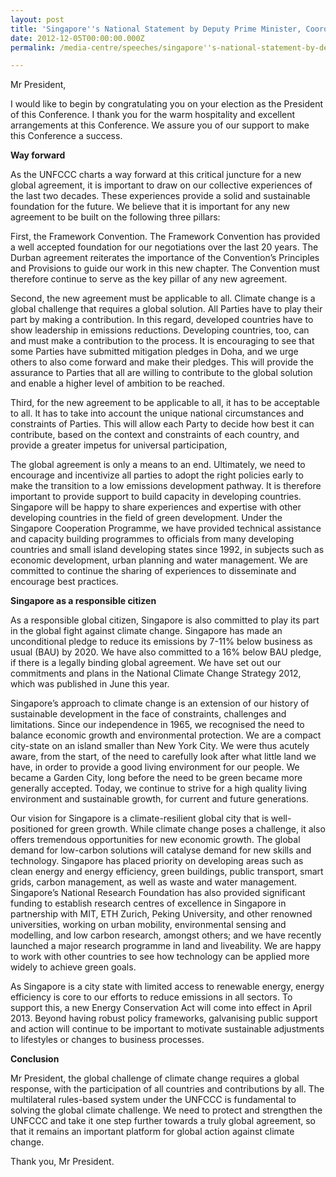 ```yaml
---
layout: post
title: 'Singapore''s National Statement by Deputy Prime Minister, Coordinating Minister for National Security, Minister for Home Affairs and Chairman of the Inter-Ministerial Committee on Climate Change Mr Teo Chee Hean, at the UNFCCC COP-18 High Level Segment'
date: 2012-12-05T00:00:00.000Z
permalink: /media-centre/speeches/singapore''s-national-statement-by-deputy-prime-minister-coordinating-minister-for-national-security-minister-for-home-affairs-and-chairman-of-the-inter-ministerial-committee-on-climate-change-mr-teo-chee-hean/

---
```



Mr President,   

I would like to begin by congratulating you on your election as the President of this Conference. I thank you for the warm hospitality and excellent arrangements at this Conference. We assure you of our support to make this Conference a success.

**Way forward**

As the UNFCCC charts a way forward at this critical juncture for a new global agreement, it is important to draw on our collective experiences of the last two decades. These experiences provide a solid and sustainable foundation for the future. We believe that it is important for any new agreement to be built on the following three pillars:

First, the Framework Convention. The Framework Convention has provided a well accepted foundation for our negotiations over the last 20 years. The Durban agreement reiterates the importance of the Convention’s Principles and Provisions to guide our work in this new chapter. The Convention must therefore continue to serve as the key pillar of any new agreement.

Second, the new agreement must be applicable to all. Climate change is a global challenge that requires a global solution. All Parties have to play their part by making a contribution. In this regard, developed countries have to show leadership in emissions reductions. Developing countries, too, can and must make a contribution to the process. It is encouraging to see that some Parties have submitted mitigation pledges in Doha, and we urge others to also come forward and make their pledges. This will provide the assurance to Parties that all are willing to contribute to the global solution and enable a higher level of ambition to be reached.

Third, for the new agreement to be applicable to all, it has to be acceptable to all. It has to take into account the unique national circumstances and constraints of Parties. This will allow each Party to decide how best it can contribute, based on the context and constraints of each country, and provide a greater impetus for universal participation,

The global agreement is only a means to an end. Ultimately, we need to encourage and incentivize all parties to adopt the right policies early to make the transition to a low emissions development pathway. It is therefore important to provide support to build capacity in developing countries. Singapore will be happy to share experiences and expertise with other developing countries in the field of green development. Under the Singapore Cooperation Programme, we have provided technical assistance and capacity building programmes to officials from many developing countries and small island developing states since 1992, in subjects such as economic development, urban planning and water management. We are committed to continue the sharing of experiences to disseminate and encourage best practices.

**Singapore as a responsible citizen** 

As a responsible global citizen, Singapore is also committed to play its part in the global fight against climate change. Singapore has made an unconditional pledge to reduce its emissions by 7-11% below business as usual (BAU) by 2020. We have also committed to a 16% below BAU pledge, if there is a legally binding global agreement. We have set out our commitments and plans in the National Climate Change Strategy 2012, which was published in June this year.

Singapore’s approach to climate change is an extension of our history of sustainable development in the face of constraints, challenges and limitations. Since our independence in 1965, we recognised the need to balance economic growth and environmental protection. We are a compact city-state on an island smaller than New York City. We were thus acutely aware, from the start, of the need to carefully look after what little land we have, in order to provide a good living environment for our people. We became a Garden City, long before the need to be green became more generally accepted. Today, we continue to strive for a high quality living environment and sustainable growth, for current and future generations.

Our vision for Singapore is a climate-resilient global city that is well-positioned for green growth. While climate change poses a challenge, it also offers tremendous opportunities for new economic growth. The global demand for low-carbon solutions will catalyse demand for new skills and technology. Singapore has placed priority on developing areas such as clean energy and energy efficiency, green buildings, public transport, smart grids, carbon management, as well as waste and water management. Singapore’s National Research Foundation has also provided significant funding to establish research centres of excellence in Singapore in partnership with MIT, ETH Zurich, Peking University, and other renowned universities, working on urban mobility, environmental sensing and modelling, and low carbon research, amongst others; and we have recently launched a major research programme in land and liveability. We are happy to work with other countries to see how technology can be applied more widely to achieve green goals.

As Singapore is a city state with limited access to renewable energy, energy efficiency is core to our efforts to reduce emissions in all sectors. To support this, a new Energy Conservation Act will come into effect in April 2013. Beyond having robust policy frameworks, galvanising public support and action will continue to be important to motivate sustainable adjustments to lifestyles or changes to business processes.

**Conclusion**

Mr President, the global challenge of climate change requires a global response, with the participation of all countries and contributions by all. The multilateral rules-based system under the UNFCCC is fundamental to solving the global climate challenge. We need to protect and strengthen the UNFCCC and take it one step further towards a truly global agreement, so that it remains an important platform for global action against climate change.

Thank you, Mr President. 

